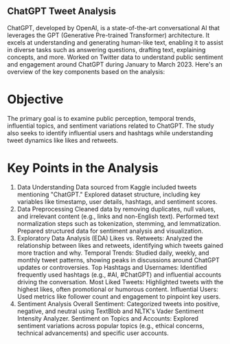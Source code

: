 ## ChatGPT Tweet Analysis
ChatGPT, developed by OpenAI, is a state-of-the-art conversational AI that leverages the GPT (Generative Pre-trained Transformer) architecture. It excels at understanding and generating human-like text, enabling it to assist in diverse tasks such as answering questions, drafting text, explaining concepts, and more. Worked on Twitter data to understand public sentiment and engagement around ChatGPT during January to March 2023. 
Here's an overview of the key components based on the analysis:

# Objective
The primary goal is to examine public perception, temporal trends, influential topics, and sentiment variations related to ChatGPT. 
The study also seeks to identify influential users and hashtags while understanding tweet dynamics like likes and retweets.

# Key Points in the Analysis
1. Data Understanding
Data sourced from Kaggle included tweets mentioning "ChatGPT."
Explored dataset structure, including key variables like timestamp, user details, hashtags, and sentiment scores.
2. Data Preprocessing
Cleaned data by removing duplicates, null values, and irrelevant content (e.g., links and non-English text).
Performed text normalization steps such as tokenization, stemming, and lemmatization.
Prepared structured data for sentiment analysis and visualization.
3. Exploratory Data Analysis (EDA)
Likes vs. Retweets: Analyzed the relationship between likes and retweets, identifying which tweets gained more traction and why.
Temporal Trends: Studied daily, weekly, and monthly tweet patterns, showing peaks in discussions around ChatGPT updates or controversies.
Top Hashtags and Usernames: Identified frequently used hashtags (e.g., #AI, #ChatGPT) and influential accounts driving the conversation.
Most Liked Tweets: Highlighted tweets with the highest likes, often promotional or humorous content.
Influential Users: Used metrics like follower count and engagement to pinpoint key users.
4. Sentiment Analysis
Overall Sentiment: Categorized tweets into positive, negative, and neutral using TextBlob and NLTK's Vader Sentiment Intensity Analyzer.
Sentiment on Topics and Accounts: Explored sentiment variations across popular topics (e.g., ethical concerns, technical advancements) and specific user accounts.
